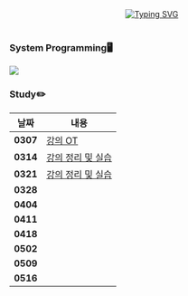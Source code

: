 <div align="center">
<a href="https://git.io/typing-svg"><img src="https://readme-typing-svg.demolab.com?font=Fredoka+One&size=50&pause=1000&color=FCC624&background=222222&center=true&vCenter=true&random=true&width=1100&height=130&lines=Gnyo's+System+Programming" alt="Typing SVG" /></a>
</div>
</br>

### System Programming🖥️
<img src="https://img.shields.io/badge/Linux-FCC624?style=for-the-badge&logo=Linux&logoColor=222222"/>
<br>

### Study✏️
| 날짜  | 내용 |
|-------|------|
| **0307** | [강의 OT](https://github.com/Gnyo/systemPG/tree/main/0307) |
| **0314** | [강의 정리 및 실습](https://github.com/Gnyo/SystemPGM/tree/main/0314)|
| **0321** | [강의 정리 및 실습](https://github.com/Gnyo/SystemPGM/tree/main/0321) |
| **0328** |  |
| **0404** |  |
| **0411** |  |
| **0418** |  |
| **0502** |  |
| **0509** |  |
| **0516** |  |

